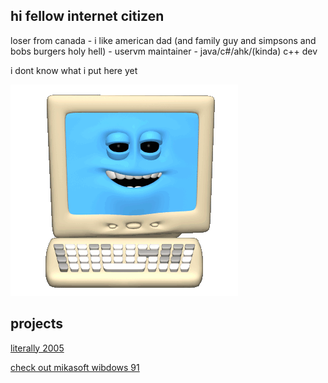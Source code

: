 ## hi fellow internet citizen

loser from canada - i like american dad (and family guy and simpsons and bobs burgers holy hell) - uservm maintainer - java/c#/ahk/(kinda) c++ dev

i dont know what i put here yet

<img src="/Computer.gif">

## projects

<a href="/2005">literally 2005</a>

<a href="http://104.192.2.35:1998">check out mikasoft wibdows 91</a>

